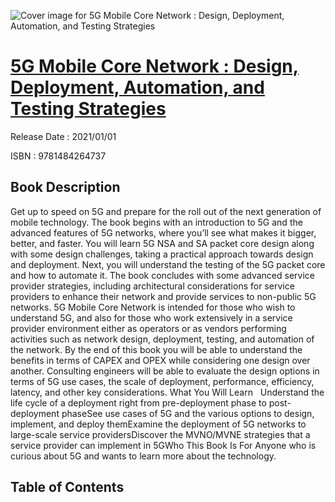 ![Cover image for 5G Mobile Core Network : Design, Deployment, Automation, and Testing Strategies](https://imgdetail.ebookreading.net/cover/cover/202109/EB9781484264737.jpg)

[5G Mobile Core Network : Design, Deployment, Automation, and Testing Strategies](https://ebookreading.net/view/book/5G+Mobile+Core+Network+%3A+Design%2C+Deployment%2C+Automation%2C+and+Testing+Strategies-EB9781484264737_1.html "5G Mobile Core Network : Design, Deployment, Automation, and Testing Strategies")
====================================================================================================================

Release Date : 2021/01/01

ISBN : 9781484264737

Book Description
-----------------

Get up to speed on 5G and prepare for the roll out of the next generation of mobile technology. The book begins with an introduction to 5G and the advanced features of 5G networks, where you’ll see what makes it bigger, better, and faster. You will learn 5G NSA and SA packet core design along with some design challenges, taking a practical approach towards design and deployment. Next, you will understand the testing of the 5G packet core and how to automate it. The book concludes with some advanced service provider strategies, including architectural considerations for service providers to enhance their network and provide services to non-public 5G networks.
5G Mobile Core Network is intended for those who wish to understand 5G, and also for those who work extensively in a service provider environment either as operators or as vendors performing activities such as network design, deployment, testing, and automation of the network. By the end of this book you will be able to understand the benefits in terms of CAPEX and OPEX while considering one design over another. Consulting engineers will be able to evaluate the design options in terms of 5G use cases, the scale of deployment, performance, efficiency, latency, and other key considerations.&nbsp;What You Will Learn&nbsp;&nbsp;
Understand the life cycle of a deployment right from pre-deployment phase to post-deployment phaseSee use cases of 5G and the various options to design, implement, and deploy themExamine the deployment of 5G networks to large-scale service providersDiscover the MVNO/MVNE strategies that a service provider can implement in 5GWho This Book Is For
 Anyone who is curious about 5G and wants to learn more about the technology.&nbsp;

  


Table of Contents
-----------------

